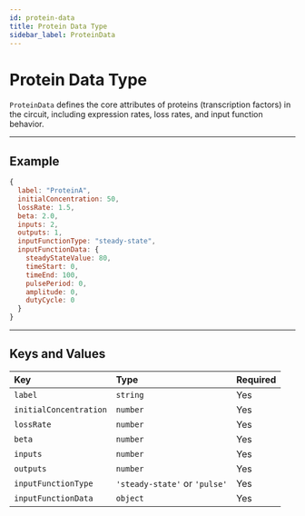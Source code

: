 ```yaml
---
id: protein-data
title: Protein Data Type
sidebar_label: ProteinData
---
```


# Protein Data Type

`ProteinData` defines the core attributes of proteins (transcription factors) in the circuit, including expression rates, loss rates, and input function behavior.

---

## Example

```js
{
  label: "ProteinA",
  initialConcentration: 50,
  lossRate: 1.5,
  beta: 2.0,
  inputs: 2,
  outputs: 1,
  inputFunctionType: "steady-state",
  inputFunctionData: {
    steadyStateValue: 80,
    timeStart: 0,
    timeEnd: 100,
    pulsePeriod: 0,
    amplitude: 0,
    dutyCycle: 0
  }
}
```

---

## Keys and Values

| Key | Type | Required |
|:----|:-----|:---------|
| `label` | `string` | Yes |
| `initialConcentration` | `number` | Yes |
| `lossRate` | `number` | Yes |
| `beta` | `number` | Yes |
| `inputs` | `number` | Yes |
| `outputs` | `number` | Yes |
| `inputFunctionType` | `'steady-state'` or `'pulse'` | Yes |
| `inputFunctionData` | `object` | Yes |
